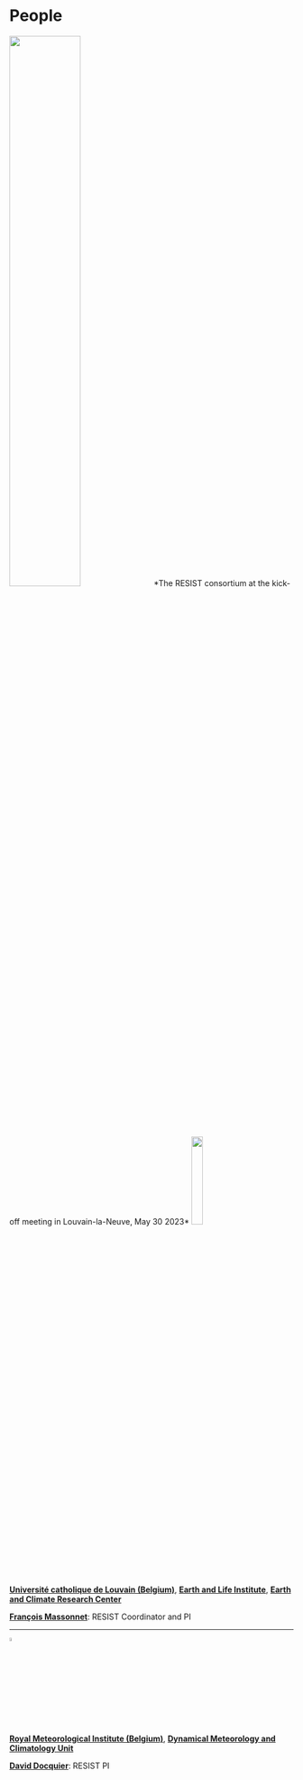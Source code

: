 # People

<img src="images/GroupPhoto20230530.jpg" height = "50%" width = "50%">
*The RESIST consortium at the kick-off meeting in Louvain-la-Neuve, May 30 2023*

<img src="https://resist-impuls.github.io/images/logo_UCLouvain_format_jpg_RVB.jpg" height="20%" width="20%"> 

[**Université catholique de Louvain (Belgium)**](https://uclouvain.be/en/index.html), [**Earth and Life Institute**](https://uclouvain.be/en/research-institutes/eli), [**Earth and Climate Research Center**](https://uclouvain.be/en/research-institutes/eli/elic)

[**François Massonnet**](https://www.elic.ucl.ac.be/modx/index.php?id=73): RESIST Coordinator and PI

-----

<img src="https://resist-impuls.github.io/images/logo_rmicolor.png" height="4%" width="4%"> 

[**Royal Meteorological Institute (Belgium)**](https://www.meteo.be/en), [**Dynamical Meteorology and Climatology Unit**](https://climdyn.meteo.be/)

[**David Docquier**](https://sites.google.com/view/daviddocquier): RESIST PI
